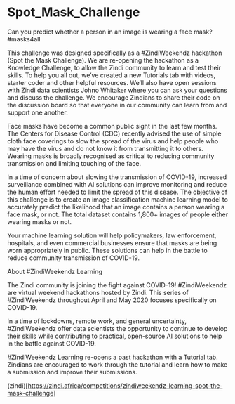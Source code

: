 # Spot_Mask_Challenge
Can you predict whether a person in an image is wearing a face mask? #masks4all


This challenge was designed specifically as a #ZindiWeekendz hackathon (Spot the Mask Challenge). We are re-opening the hackathon as a Knowledge Challenge, to allow the Zindi community to learn and test their skills. To help you all out, we’ve created a new Tutorials tab with videos, starter coder and other helpful resources. We’ll also have open sessions with Zindi data scientists Johno Whitaker where you can ask your questions and discuss the challenge. We encourage Zindians to share their code on the discussion board so that everyone in our community can learn from and support one another.

Face masks have become a common public sight in the last few months. The Centers for Disease Control (CDC) recently advised the use of simple cloth face coverings to slow the spread of the virus and help people who may have the virus and do not know it from transmitting it to others. Wearing masks is broadly recognised as critical to reducing community transmission and limiting touching of the face.

In a time of concern about slowing the transmission of COVID-19, increased surveillance combined with AI solutions can improve monitoring and reduce the human effort needed to limit the spread of this disease. The objective of this challenge is to create an image classification machine learning model to accurately predict the likelihood that an image contains a person wearing a face mask, or not. The total dataset contains 1,800+ images of people either wearing masks or not.

Your machine learning solution will help policymakers, law enforcement, hospitals, and even commercial businesses ensure that masks are being worn appropriately in public. These solutions can help in the battle to reduce community transmission of COVID-19.

About #ZindiWeekendz Learning

The Zindi community is joining the fight against COVID-19! #ZindiWeekendz are virtual weekend hackathons hosted by Zindi. This series of #ZindiWeekendz throughout April and May 2020 focuses specifically on COVID-19.

In a time of lockdowns, remote work, and general uncertainty, #ZindiWeekendz offer data scientists the opportunity to continue to develop their skills while contributing to practical, open-source AI solutions to help in the battle against COVID-19.

#ZindiWeekendz Learning re-opens a past hackathon with a Tutorial tab. Zindians are encouraged to work through the tutorial and learn how to make a submission and improve their submissions.

(zindi)[https://zindi.africa/competitions/zindiweekendz-learning-spot-the-mask-challenge]
